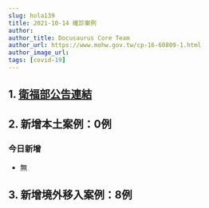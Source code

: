 ```yaml
---
slug: hola139
title: 2021-10-14 確診案例
author: 
author_title: Docusaurus Core Team
author_url: https://www.mohw.gov.tw/cp-16-60809-1.html
author_image_url: 
tags: [covid-19]
---
```


## 1. [衛福部公告連結](https://www.cdc.gov.tw/Bulletin/Detail/hzIe9aqP0jBBvEg6AiieDQ?typeid=9)

## 2. 新增本土案例：0例

### 今日新增
* 無

## 3. 新增境外移入案例：8例
